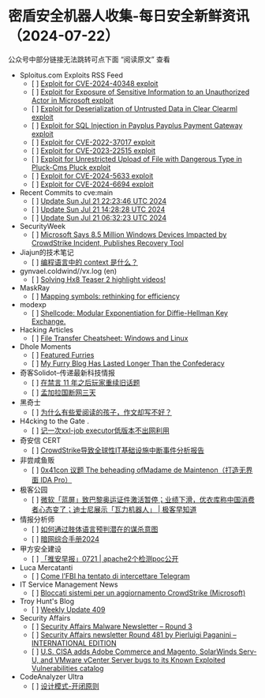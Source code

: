 <h1>密盾安全机器人收集-每日安全新鲜资讯（2024-07-22）</h1>

<p>公众号中部分链接无法跳转可点下面 “阅读原文” 查看</p>

<ul>
<li>Sploitus.com Exploits RSS Feed
<ul>
<li>[ ] <a href="https://sploitus.com/exploit?id=3F3430A8-4CB6-542F-9873-B48FF94263D4&utm_source=rss&utm_medium=rss">Exploit for CVE-2024-40348 exploit</a></li>
<li>[ ] <a href="https://sploitus.com/exploit?id=FC5DF478-77DF-5B7F-A8CE-ABDDDA04B1AC&utm_source=rss&utm_medium=rss">Exploit for Exposure of Sensitive Information to an Unauthorized Actor in Microsoft exploit</a></li>
<li>[ ] <a href="https://sploitus.com/exploit?id=DC958CA4-550D-50ED-874F-B2F3B2CDA0D7&utm_source=rss&utm_medium=rss">Exploit for Deserialization of Untrusted Data in Clear Clearml exploit</a></li>
<li>[ ] <a href="https://sploitus.com/exploit?id=A72FBC29-70C6-5F3D-B6CD-28FAF04628AE&utm_source=rss&utm_medium=rss">Exploit for SQL Injection in Payplus Payplus Payment Gateway exploit</a></li>
<li>[ ] <a href="https://sploitus.com/exploit?id=603AE175-DC2B-55F2-8B24-4D4AEADABECB&utm_source=rss&utm_medium=rss">Exploit for CVE-2022-37017 exploit</a></li>
<li>[ ] <a href="https://sploitus.com/exploit?id=3F973D80-0102-527D-8258-AA6BC1B6831B&utm_source=rss&utm_medium=rss">Exploit for CVE-2023-22515 exploit</a></li>
<li>[ ] <a href="https://sploitus.com/exploit?id=788E6E71-E796-575B-9100-C67A8D816D5F&utm_source=rss&utm_medium=rss">Exploit for Unrestricted Upload of File with Dangerous Type in Pluck-Cms Pluck exploit</a></li>
<li>[ ] <a href="https://sploitus.com/exploit?id=A3EB3EC5-A443-5CCD-94D3-7228DE37AEBA&utm_source=rss&utm_medium=rss">Exploit for CVE-2024-5633 exploit</a></li>
<li>[ ] <a href="https://sploitus.com/exploit?id=0EF9268B-4BF0-5E4A-9AA5-764104451E0B&utm_source=rss&utm_medium=rss">Exploit for CVE-2024-6694 exploit</a></li>
</ul></li>
<li>Recent Commits to cve:main
<ul>
<li>[ ] <a href="https://github.com/trickest/cve/commit/28a082e14e4be17a66de4470ac817e8d99012d61">Update Sun Jul 21 22:23:46 UTC 2024</a></li>
<li>[ ] <a href="https://github.com/trickest/cve/commit/2b6aa97ac5ecebf82ea14c8f99cbc16e9cc1b8b2">Update Sun Jul 21 14:28:28 UTC 2024</a></li>
<li>[ ] <a href="https://github.com/trickest/cve/commit/954a1839e4f8b63794c4c4d2404866443718d139">Update Sun Jul 21 06:32:23 UTC 2024</a></li>
</ul></li>
<li>SecurityWeek
<ul>
<li>[ ] <a href="https://www.securityweek.com/microsoft-says-8-5-million-windows-devices-impacted-by-crowdstrike-incident-publishes-recovery-tool/">Microsoft Says 8.5 Million Windows Devices Impacted by CrowdStrike Incident, Publishes Recovery Tool</a></li>
</ul></li>
<li>Jiajun的技术笔记
<ul>
<li>[ ] <a href="https://jiajunhuang.com/articles/2024_07_21-context.md.html">编程语言中的 context 是什么？</a></li>
</ul></li>
<li>gynvael.coldwind//vx.log (en)
<ul>
<li>[ ] <a href="https://gynvael.coldwind.pl/?id=789">Solving Hx8 Teaser 2 highlight videos!</a></li>
</ul></li>
<li>MaskRay
<ul>
<li>[ ] <a href="https://maskray.me/blog/2024-07-21-mapping-symbols-rethinking-for-efficiency">Mapping symbols: rethinking for efficiency</a></li>
</ul></li>
<li>modexp
<ul>
<li>[ ] <a href="https://modexp.wordpress.com/2024/07/21/modexp_key_xchg/">Shellcode: Modular Exponentiation for Diffie-Hellman Key Exchange.</a></li>
</ul></li>
<li>Hacking Articles
<ul>
<li>[ ] <a href="https://www.hackingarticles.in/file-transfer-cheatsheet-windows-and-linux/">File Transfer Cheatsheet: Windows and Linux</a></li>
</ul></li>
<li>Dhole Moments
<ul>
<li>[ ] <a href="https://soatok.blog/2024/07/21/featured-furries/">Featured Furries</a></li>
<li>[ ] <a href="https://soatok.blog/2024/07/21/my-furry-blog-has-lasted-longer-than-the-confederacy/">My Furry Blog Has Lasted Longer Than the Confederacy</a></li>
</ul></li>
<li>奇客Solidot–传递最新科技情报
<ul>
<li>[ ] <a href="https://www.solidot.org/story?sid=78758">在禁言 11 年之后玩家重续旧话题</a></li>
<li>[ ] <a href="https://www.solidot.org/story?sid=78757">孟加拉国断网三天</a></li>
</ul></li>
<li>黑奇士
<ul>
<li>[ ] <a href="https://mp.weixin.qq.com/s?__biz=MzI5ODYwNTE4Nw==&mid=2247488313&idx=1&sn=abed910295a107f3a51927f661ff898c&chksm=eca21cd5dbd595c3d9d5284463932f50396944fdf3fa255beac58224b02a96b4043918855109&scene=58&subscene=0#rd">为什么有些爱阅读的孩子，作文却写不好？</a></li>
</ul></li>
<li>H4cking to the Gate .
<ul>
<li>[ ] <a href="https://h4cking2thegate.github.io/posts/39145/">记一次xxl-job executor低版本不出网利用</a></li>
</ul></li>
<li>奇安信 CERT
<ul>
<li>[ ] <a href="https://mp.weixin.qq.com/s?__biz=MzU5NDgxODU1MQ==&mid=2247501763&idx=1&sn=3714d555ecf347d22ba237fc80c5131a&chksm=fe79e35bc90e6a4d32699034dcf6c752d63eb31305f62c9a2ff63f852f69c24b89743c314aca&scene=58&subscene=0#rd">CrowdStrike导致全球性IT基础设施中断事件分析报告</a></li>
</ul></li>
<li>非尝咸鱼贩
<ul>
<li>[ ] <a href="https://mp.weixin.qq.com/s?__biz=Mzk0NDE3MTkzNQ==&mid=2247485433&idx=1&sn=85181506463300a071af13a53df6f169&chksm=c329f909f45e701f45aba24bd9ef2eb6cdcad2d9b8bf3f608d2cdbaea1ce850033fb16be271d&scene=58&subscene=0#rd">0x41con 议题 The beheading ofMadame de Maintenon（打造无界面 IDA Pro）</a></li>
</ul></li>
<li>极客公园
<ul>
<li>[ ] <a href="https://mp.weixin.qq.com/s?__biz=MTMwNDMwODQ0MQ==&mid=2653048046&idx=1&sn=078d476e23d2bd5f07c9d021ece3bfca&chksm=7e5731584920b84e3bfeb41b7f29611c21037865db48dbb183a087f7082ed73754fead005713&scene=58&subscene=0#rd">微软「蓝屏」致巴黎奥运证件激活暂停；业绩下滑，优衣库称中国消费者心态变了；迪士尼展示「瓦力机器人」 | 极客早知道</a></li>
</ul></li>
<li>情报分析师
<ul>
<li>[ ] <a href="https://mp.weixin.qq.com/s?__biz=MzA3Mjc1MTkwOA==&mid=2650553122&idx=1&sn=49c97f3e7526280ab12f1e9d2d60bf30&chksm=87111569b0669c7f71566be7d87f607b53e08fd38cbaa8335619210e32ad0d717bf40043e327&scene=58&subscene=0#rd">如何通过肢体语言预判潜在的谋杀意图</a></li>
<li>[ ] <a href="https://mp.weixin.qq.com/s?__biz=MzA3Mjc1MTkwOA==&mid=2650553122&idx=2&sn=bd3349e8687e15a6707785b99d9f2233&chksm=87111569b0669c7f968f303e760fdaa6d45e0af3473031ff966311191f7bff8ec7293797b069&scene=58&subscene=0#rd">暗网综合手册2024</a></li>
</ul></li>
<li>甲方安全建设
<ul>
<li>[ ] <a href="https://mp.weixin.qq.com/s?__biz=MzU0MDcyMTMxOQ==&mid=2247487637&idx=1&sn=6229121098df1fb61d8329fd41691f72&chksm=fb35b95dcc42304b684e585cae8bda7bf94df3255303709e86078dc1c4146f940858080b2d1c&scene=58&subscene=0#rd">「推安早报」0721 | apache2个检测poc公开</a></li>
</ul></li>
<li>Luca Mercatanti
<ul>
<li>[ ] <a href="https://luca-mercatanti.com/come-lfbi-ha-tentato-di-intercettare-telegram/?utm_source=rss&utm_medium=rss&utm_campaign=come-lfbi-ha-tentato-di-intercettare-telegram">Come l’FBI ha tentato di intercettare Telegram</a></li>
</ul></li>
<li>IT Service Management News
<ul>
<li>[ ] <a href="http://blog.cesaregallotti.it/2024/07/bloccati-sistemi-per-un-aggiornamento.html">Bloccati sistemi per un aggiornamento CrowdStrike (Microsoft)</a></li>
</ul></li>
<li>Troy Hunt's Blog
<ul>
<li>[ ] <a href="https://www.troyhunt.com/weekly-update-409/">Weekly Update 409</a></li>
</ul></li>
<li>Security Affairs
<ul>
<li>[ ] <a href="https://securityaffairs.com/166014/malware/security-affairs-malware-newsletter-round-3.html">Security Affairs Malware Newsletter – Round 3</a></li>
<li>[ ] <a href="https://securityaffairs.com/166006/breaking-news/security-affairs-newsletter-round-481-by-pierluigi-paganini-international-edition.html">Security Affairs newsletter Round 481 by Pierluigi Paganini – INTERNATIONAL EDITION</a></li>
<li>[ ] <a href="https://securityaffairs.com/165981/hacking/u-s-cisa-adds-adobe-commerce-and-magento-solarwinds-serv-u-and-vmware-vcenter-server-bugs-to-its-known-exploited-vulnerabilities-catalog.html">U.S. CISA adds Adobe Commerce and Magento, SolarWinds Serv-U, and VMware vCenter Server bugs to its Known Exploited Vulnerabilities catalog</a></li>
</ul></li>
<li>CodeAnalyzer Ultra
<ul>
<li>[ ] <a href="https://mp.weixin.qq.com/s?__biz=MzkxNzY3MjE1NA==&mid=2247484532&idx=1&sn=d3f9affec93aa77a30a8a678338aa7d6&chksm=c1bc5dc1f6cbd4d77077fc5aa46f5521af753f23e48490a461dbdeeabcd9f22456a233879b26&scene=58&subscene=0#rd">设计模式-开闭原则</a></li>
</ul></li>
</ul>
